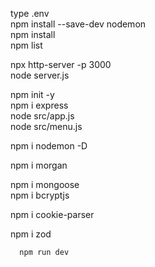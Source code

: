 type .env      
npm install --save-dev nodemon                                                                                                              
npm install                                                                                                                                 
npm list    

npx http-server -p 3000                                                                                                                     
node server.js    

npm init -y                                                                                                                                 
npm i express                                                                                                                               
node src/app.js                                                                                                                             
node src/menu.js  

npm i nodemon -D 

npm i morgan     

 npm i mongoose                                                                                                                              
npm i bcryptjs   


npm i cookie-parser    

npm i zod                                                                                                                                   

      npm run dev    